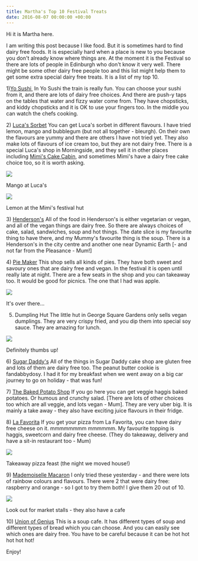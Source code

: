 ```yaml
---
title: Martha's Top 10 Festival Treats
date: 2016-08-07 00:00:00 +00:00
---
```



Hi it is Martha here.

I am writing this post because I like food. But it is sometimes hard to find dairy free foods. It is especially hard when a place is new to you because you don't already know where things are. At the moment it is the Festival so there are lots of people in Edinburgh who don't know it very well. There might be some other dairy free people too and this list might help them to get some extra special dairy free treats. It is a list of my top 10.

1)[Yo Sushi ](https://yosushi.com/restaurants)
In Yo Sushi the train is really fun. You can choose your sushi from it, and there are lots of dairy free choices. And there are push-y taps on the tables that water and fizzy water come from. They have chopsticks, and kiddy chopsticks and it is OK to use your fingers too. In the middle you can watch the chefs cooking.

2) [Luca's Sorbet](http://www.s-luca.co.uk/)
You can get Luca's sorbet in different flavours. I have tried lemon, mango and bubblegum (but not all together - bleurgh). On their own the flavours are yummy and there are others I have not tried yet. They also make lots of flavours of ice cream too, but they are not dairy free. There is a special Luca's shop in Morningside, and they sell it in other places including [Mimi's Cake Cabin](http://mimisbakehouse.com/), and sometimes Mimi's have a dairy free cake choice too, so it is worth asking.

![](/uploads/2017/08/05/IMG_20160719_180245070.jpg)

Mango at Luca's

![](/uploads/2017/08/05/IMG_20160805_133336806.jpg)

Lemon at the Mimi's festival hut

3) [Henderson's](http://www.hendersonsofedinburgh.co.uk/)
All of the food in Henderson's is either vegetarian or vegan, and all of the vegan things are dairy free. So there are always choices of cake, salad, sandwiches, soup and hot things. The date slice is my favourite thing to have there, and my Mummy's favourite thing is the soup. There is a Henderson's in the city centre and another one near Dynamic Earth [- and not far from the Pleasance - Mum!]

4) [Pie Maker](http://www.thepiemaker.co.uk/)
This shop sells all kinds of pies. They have both sweet and savoury ones that are dairy free and vegan. In the festival it is open until really late at night. There are a few seats in the shop and you can takeaway too. It would be good for picnics. The one that I had was apple.

![](/uploads/2017/08/05/IMG_20160805_145928424_HDR.jpg)

It's over there...

5) Dumpling Hut
The little hut in George Square Gardens only sells vegan dumplings. They are very crispy fried, and you dip them into special soy sauce. They are amazing for lunch.

![](/uploads/2017/08/05/IMG_20160805_122125229.jpg)

Definitely thumbs up!

6) [Sugar Daddy's](http://www.sugardaddysedinburgh.com/)
All of the things in Sugar Daddy cake shop are gluten free and lots of them are dairy free too. The peanut butter cookie is fandabbydosy. I had it for my breakfast when we went away on a big car journey to go on holiday - that was fun!

7) [The Baked Potato Shop](https://www.facebook.com/thebakedpotatoshop/)
If you go here you can get veggie haggis baked potatoes. Or humous and crunchy salad. [There are lots of other choices too which are all veggie, and lots vegan - Mum]. They are very uber big. It is mainly a take away - they also have exciting juice flavours in their fridge.

8) [La Favorita](http://www.vittoriagroup.co.uk/lafavorita/)
If you get your pizza from La Favorita, you can have dairy free cheese on it. mmmmmmmm mmmmmm. My favourite topping is haggis, sweetcorn and dairy free cheese. (They do takeaway, delivery and have a sit-in restaurant too - Mum)

![](/uploads/2017/08/05/IMG-20151127-WA0008.jpg)

Takeaway pizza feast (the night we moved house!)

9) [Mademoiselle Macaron](http://mademoisellemacaron.co.uk/)
I only tried these yesterday - and there were lots of rainbow colours and flavours. There were 2 that were dairy free: raspberry and orange - so I got to try them both! I give them 20 out of 10.

![](/uploads/2017/08/05/IMG_20160806_124224002.jpg)

Look out for market stalls - they also have a cafe

10) [Union of Genius](http://www.unionofgenius.com/about/)
This is a soup cafe. It has different types of soup and different types of bread which you can choose. And you can easily see which ones are dairy free. You have to be careful because it can be hot hot hot hot hot!

<div>Enjoy!</div>

